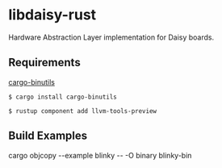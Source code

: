 # libdaisy-rust
Hardware Abstraction Layer implementation for Daisy boards.

## Requirements
[cargo-binutils][cargo-binutils-url]
``` console
$ cargo install cargo-binutils

$ rustup component add llvm-tools-preview
```

## Build Examples
cargo objcopy --example blinky -- -O binary blinky-bin

[cargo-binutils-url]: https://github.com/rust-embedded/cargo-binutils
